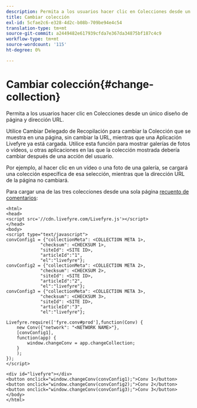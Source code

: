 ```yaml
---
description: Permita a los usuarios hacer clic en Colecciones desde un único diseño de página y dirección URL.
title: Cambiar colección
exl-id: 5cfae2c6-e328-4d2c-b08b-709be94e4c54
translation-type: tm+mt
source-git-commit: a2449482e617939cfda7e367da34875bf187c4c9
workflow-type: tm+mt
source-wordcount: '115'
ht-degree: 0%

---
```


# Cambiar colección{#change-collection}

Permita a los usuarios hacer clic en Colecciones desde un único diseño de página y dirección URL.

Utilice Cambiar Delegado de Recopilación para cambiar la Colección que se muestra en una página, sin cambiar la URL, mientras que una Aplicación Livefyre ya está cargada. Utilice esta función para mostrar galerías de fotos o vídeos, u otras aplicaciones en las que la colección mostrada debería cambiar después de una acción del usuario.

Por ejemplo, al hacer clic en un vídeo o una foto de una galería, se cargará una colección específica de esa selección, mientras que la dirección URL de la página no cambiará.

Para cargar una de las tres colecciones desde una sola página [recuento de comentarios](/help/implementation/c-advanced-topics/t-display-comment-count.md):

```
<html> 
<head> 
<script src='//cdn.livefyre.com/Livefyre.js'></script> 
</head> 
<body> 
<script type="text/javascript"> 
convConfig1 = {"collectionMeta": <COLLECTION META 1>, 
             "checksum": <CHECKSUM 1>, 
             "siteId": <SITE ID>, 
             "articleId":"1", 
             "el":"livefyre"}; 
convConfig2 = {"collectionMeta": <COLLECTION META 2>, 
             "checksum": <CHECKSUM 2>, 
             "siteId": <SITE ID>, 
             "articleId":"2", 
             "el":"livefyre"}; 
convConfig3 = {"collectionMeta": <COLLECTION META 3>, 
             "checksum": <CHECKSUM 3>, 
             "siteId": <SITE ID>, 
             "articleId":"3", 
             "el":"livefyre"}; 
  
Livefyre.require(['fyre.conv#prod'],function(Conv) { 
    new Conv({"network": "<NETWORK NAME>"}, 
    [convConfig1], 
    function(app) {  
        window.changeConv = app.changeCollection; 
    } 
    ); 
}); 
</script> 
  
<div id="livefyre"></div> 
<button onclick="window.changeConv(convConfig1);">Conv 1</button> 
<button onclick="window.changeConv(convConfig2);">Conv 2</button> 
<button onclick="window.changeConv(convConfig3);">Conv 3</button> 
</body> 
</html>
```
